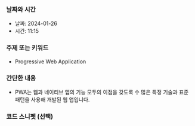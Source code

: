 ### 날짜와 시간

- 날짜: 2024-01-26
- 시간: 11:15

### 주제 또는 키워드
- Progressive Web Application

### 간단한 내용
- PWA는 웹과 네이티브 앱의 기능 모두의 이점을 갖도록 수 많은 특정 기술과 표준 패턴을 사용해 개발된 웹 앱입니다.

### 코드 스니펫 (선택)

```typescript
```
